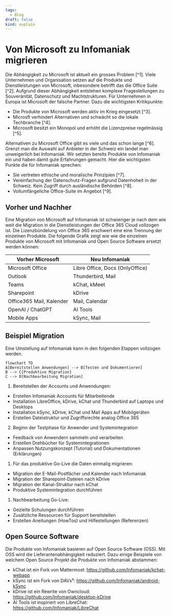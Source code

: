 ```yaml
---
tags:
  - Blog
draft: false
kind: explain
---
```

# Von Microsoft zu Infomaniak migrieren

Die Abhängigkeit zu Microsoft ist aktuell ein grosses Problem [^1]. Viele Unternehmen und Organisation setzen auf die Produkte und Dienstleistungen von Microsoft, inbesondere betrifft das die Office Suite [^2]. Aufgrund dieser Abhängigkeit entstehen komplexe Fragestellungen zu Souveränität, Datenschutz und Machtstrukturen. Für Unternehmen in Europa ist Microsoft der falsche Partner. Dazu die wichtigsten Kritikpunkte:

* Die Produkte von Microsoft werden aktiv im Krieg eingesetzt [^3].
* Microsft verhindert Alternativen und schwächt so die lokale Techbranche [^4].
* Microsoft besitzt ein Monopol und erhöht die Lizenzpreise regelmässig [^5].

Alternativen zu Microsoft Office gibt es viele und das schon lange [^6]. Grenzt man die Auswahl auf Anbieter in der Schweiz ein landet man unweigerlich bei Infomaniak. Wir setzten bereits Produkte von Infomaniak ein und haben damit gute Erfahrungen gemacht. Hier die wichtigsten Punkte die für Infomaniak sprechen:

* Sie vertreten ethische und moralische Prinzipien [^7].
* Vereinfachung der Datenschutz-Fragen aufgrund Datenhoheit in der Schweiz. Kein Zugriff durch ausländische Behörden [^8].
* Vollumfängeliche Office-Suite im Angebot [^9].

## Vorher und Nachher

Eine Migration von Microsoft auf Infomaniak ist schwieriger je nach dem wie weit die Migration in die Dienstleistungen der Office 365 Cloud vollzogen ist. Die Lizenzbündelung von Office 365 erschwert eine eine Trennung der einzelnen Produkte. Die folgende Grafik zeigt wie wie die einzelnen Produkte von Microsoft mit Infomaniak und Open Source Software ersetzt werden können:

| Vorher Microsoft         | Neu Infomaniak                  |
| ------------------------ | ------------------------------- |
| Microsoft Office         | Libre Office, Docs (OnlyOffice) |
| Outlook                  | Thunderbird, Mail               |
| Teams                    | kChat, kMeet                    |
| Sharepoint               | kDrive                          |
| Office365 Mail, Kalender | Mail, Calendar                  |
| OpenAI / ChatGPT         | AI Tools                        |
| Mobile Apps              | kSync, Mail                     |
## Beispiel Migration

Eine Umstellung auf Infomaniak kann in den folgenden Etappen vollzogen werden.

```mermaid
flowchart TD
A[Bereitstellen Anwendungen] --> B[Testen und Dokumentieren]
B --> C[Produktive Migration]
C --> D[Nachbearbeitung Migration]
```

1. Bereitstellen der Accounts und Anwendungen:

- Erstellen Infomaniak Accounts für Mitarbeitende
- Installation LibreOffice, kDrive, kChat und Thunderbird auf Laptops und Desktops
- Installation kSync, kDrive, kChat und Mail Apps auf Mobilgeräten
- Erstellen Dateistruktur und Zugriffsrechte analog Office 365

2. Beginn der Testphase für Anwender und Systemintegration

- Feedback von Anwendern sammeln und verarbeiten
- Erstellen Drehbücher für Systemintegrationen
- Anpassen Nutzungskonzept (Tutorial) und Dokumentationen (Erklärungen) 

1. Für das produktive Go-Live die Daten einmalig migrieren:

- Migration der E-Mail-Postfächer und Kalender nach Infomaniak
- Migration der Sharepoint-Dateien nach kDrive
- Migration der Kanal-Struktur nach kChat
- Produktive Systemintegration durchführen

1. Nachbearbeitung Go-Live:

* Gezielte Schulungen durchführen
* Zusätzliche Ressourcen für Support bereitstellen
* Erstellen Aneitungen (HowTos) und Hilfestellungen (Referenzen)

## Open Source Software

Die Produkte von Infomaniak basieren auf Open Source Software (OSS). Mit OSS wird die Lieferantenabhängigkeit reduziert. Dazu einige Beispiele von welchem Open Source Projekt die Produkte von Infomaniak abstammen:

* kChat ist ein Fork von Mattermost: https://github.com/Infomaniak/kchat-webapp
* kSync ist ein Fork von DAVx⁵: https://github.com/Infomaniak/android-kSync
* kDrive ist ein Rewrite von Owncloud: https://github.com/Infomaniak/desktop-kDrive
* AI Tools ist inspiriert von LibreChat: https://github.com/Infomaniak/LibreChat

[1]: https://berthub.eu/articles/posts/you-can-no-longer-base-your-government-and-society-on-us-clouds/
[2]: https://jurgen.gaeremyn.be/2025/03/08/european-critical-dependencies/ 
[3]: https://www.theverge.com/news/643670/microsoft-employee-protest-50th-annivesary-ai
[4]: https://dnip.ch/2025/02/24/nextcloud-chef-microsoft-wollte-uns-dafuer-bezahlen-dass-wir-die-beschwerde-zurueckziehen/
[5]: https://www.bfh.ch/de/aktuell/news/2025/stuermer-abhaengigkeit-microsoft/
[6]: https://european-alternatives.eu/
[7]: https://www.infomaniak.com/en/about
[8]: https://www.infomaniak.com/de/agb/regelung-allgemeine-schutz-daten
[9]: https://www.infomaniak.com/en/ksuite
